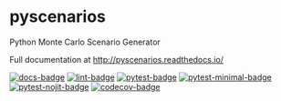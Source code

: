 pyscenarios
===========
Python Monte Carlo Scenario Generator

Full documentation at http://pyscenarios.readthedocs.io/

[![docs-badge](https://github.com/crusaderky/pyscenarios/workflows/Documentation/badge.svg)](https://github.com/crusaderky/pyscenarios/actions)
[![lint-badge](https://github.com/crusaderky/pyscenarios/workflows/Linting/badge.svg)](https://github.com/crusaderky/pyscenarios/actions)
[![pytest-badge](https://github.com/crusaderky/pyscenarios/workflows/Test%20latest/badge.svg)](https://github.com/crusaderky/pyscenarios/actions)
[![pytest-minimal-badge](https://github.com/crusaderky/pyscenarios/workflows/Test%20minimal/badge.svg)](https://github.com/crusaderky/pyscenarios/actions)
[![pytest-nojit-badge](https://github.com/crusaderky/pyscenarios/workflows/Test%20without%20JIT/badge.svg)](https://github.com/crusaderky/pyscenarios/actions)
[![codecov-badge](https://codecov.io/gh/crusaderky/pyscenarios/branch/main/graph/badge.svg)](https://codecov.io/gh/crusaderky/pyscenarios/branch/main)
